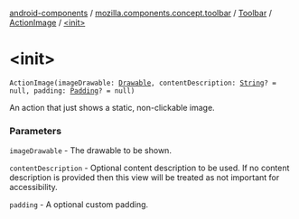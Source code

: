 [android-components](../../../index.md) / [mozilla.components.concept.toolbar](../../index.md) / [Toolbar](../index.md) / [ActionImage](index.md) / [&lt;init&gt;](./-init-.md)

# &lt;init&gt;

`ActionImage(imageDrawable: `[`Drawable`](https://developer.android.com/reference/android/graphics/drawable/Drawable.html)`, contentDescription: `[`String`](https://kotlinlang.org/api/latest/jvm/stdlib/kotlin/-string/index.html)`? = null, padding: `[`Padding`](../../../mozilla.components.support.base.android/-padding/index.md)`? = null)`

An action that just shows a static, non-clickable image.

### Parameters

`imageDrawable` - The drawable to be shown.

`contentDescription` - Optional content description to be used. If no content description
    is provided then this view will be treated as not important for
    accessibility.

`padding` - A optional custom padding.